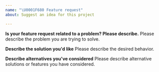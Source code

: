 ```yaml
---
name: "\U0001F680 Feature request"
about: Suggest an idea for this project

---
```


<!--
Thank you for suggesting an idea to make us better.

Please fill in as much of the template below as you're able.
-->

**Is your feature request related to a problem? Please describe.**
Please describe the problem you are trying to solve.

**Describe the solution you'd like**
Please describe the desired behavior.

**Describe alternatives you've considered**
Please describe alternative solutions or features you have considered.